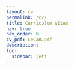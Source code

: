 ```yaml
---
layout: cv
permalink: /cv/
title: Curriculum Vitae
nav: true
nav_order: 6
cv_pdf: LeCaR.pdf
description: 
toc:
  sidebar: left
---
```


